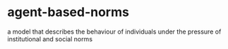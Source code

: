 # agent-based-norms
a model that describes the behaviour of individuals under the pressure of institutional and social norms
